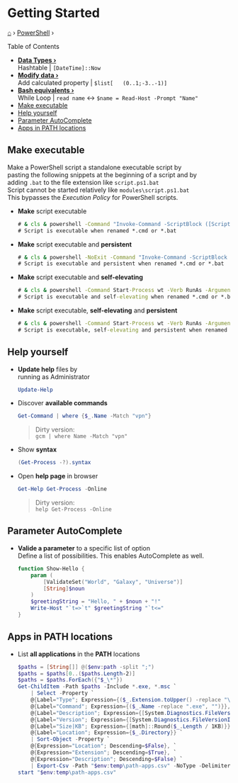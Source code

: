 <h1> Getting Started </h1>

[⌂](../../README.md) › [PowerShell](../../README.md#powershell) ›

Table of Contents
- **[Data Types ›](data-types.md)**  
    Hashtable | `[DateTime]::Now`
- **[Modify data ›](modify.md)**  
    Add calculated property | `$list[	(0..1;-3..-1)]`
- **[Bash equivalents ›](bash-equivalents.md)**  
    While Loop | `read name` <-> `$name = Read-Host -Prompt "Name"`
- [Make executable](#make-executable)
- [Help yourself](#help-yourself)
- [Parameter AutoComplete](#parameter-autocomplete)
- [Apps in PATH locations](#apps-in-path-locations)

## Make executable
Make a PowerShell script a standalone executable script by  
pasting the following snippets at the beginning of a script and by  
adding `.bat` to the file extension like `script.ps1.bat`  
Script cannot be started relatively like `modules\script.ps1.bat`  
This bypasses the _Execution Policy_ for PowerShell scripts.

- **Make** script executable  
    ```cmd
    # & cls & powershell -Command "Invoke-Command -ScriptBlock ([ScriptBlock]::Create(((Get-Content """%0""") -join """`n""")))" & exit
    # Script is executable when renamed *.cmd or *.bat
    ```
- **Make** script executable and **persistent**
    ```cmd
    # & cls & powershell -NoExit -Command "Invoke-Command -ScriptBlock ([ScriptBlock]::Create(((Get-Content """%0""") -join """`n""")))" & exit
    # Script is executable and persistent when renamed *.cmd or *.bat
    ```

- **Make** script executable and **self-elevating**  
    ```cmd
    # & cls & powershell -Command Start-Process wt -Verb RunAs -ArgumentList """PowerShell.exe -Command Invoke-Command -ScriptBlock ([ScriptBlock]::Create(((Get-Content %0) -join [Environment]::NewLine)))""" & exit
    # Script is executable and self-elevating when renamed *.cmd or *.bat
    ```
- **Make** script executable, **self-elevating** and **persistent**
    ```cmd
    # & cls & powershell -Command Start-Process wt -Verb RunAs -ArgumentList """PowerShell.exe -NoExit -Command Invoke-Command -ScriptBlock ([ScriptBlock]::Create(((Get-Content %0) -join [Environment]::NewLine)))""" & exit
    # Script is executable, self-elevating and persistent when renamed *.cmd or *.bat
    ```

## Help yourself

- **Update help** files by  
	running as Administrator
    ```powershell
    Update-Help
    ```

- Discover **available commands**
	```powershell
	Get-Command | where {$_.Name -Match "vpn"}
	```
	> Dirty version:  
	> `gcm | where Name -Match "vpn"`


- Show **syntax**
	```powershell
	(Get-Process -?).syntax
	```

- Open **help page** in browser
	```powershell
	Get-Help Get-Process -Online
	```
	> Dirty version:  
	> `help Get-Process -Online`


## Parameter AutoComplete

- **Valide a parameter** to a specific list of option  
    Define a list of possibilities. This enables AutoComplete as well.

    ```powershell
    function Show-Hello {
        param (
            [ValidateSet("World", "Galaxy", "Universe")]
            [String]$noun
        )
        $greetingString = "Hello, " + $noun + "!"
        Write-Host "`t=>`t" $greetingString "`t<="
    }
    ```

## Apps in PATH locations

- List **all applications** in the **PATH** locations
    ```powershell
    $paths = [String[]] @($env:path -split ";") 
    $paths = $paths[0..($paths.Length-2)]
    $paths = $paths.ForEach({"$_\*"})
    Get-ChildItem -Path $paths -Include *.exe, *.msc `
        | Select -Property `
        @{Label="Type"; Expression={($_.Extension.toUpper() -replace "\`.","")}}, `
        @{Label="Command"; Expression={($_.Name -replace ".exe", "")}}, `
        @{Label="Description"; Expression={[System.Diagnostics.FileVersionInfo]::GetVersionInfo($_).FileDescription}}, `
        @{Label="Version"; Expression={[System.Diagnostics.FileVersionInfo]::GetVersionInfo($_).FileVersion}}, `
        @{Label="Size|KB"; Expression={[math]::Round($_.Length / 1KB)}}, `
        @{Label="Location"; Expression={$_.Directory}} `
        | Sort-Object -Property `
        @{Expression="Location"; Descending=$False}, `
        @{Expression="Extension"; Descending=$True}, `
        @{Expression="Description"; Descending=$False} `
        | Export-Csv -Path "$env:temp\path-apps.csv" -NoType -Delimiter ";"
    start "$env:temp\path-apps.csv"
    ```